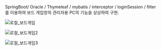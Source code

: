  SpringBoot/ Oracle / Thymeleaf / mybatis / interceptor / loginSession / filter 를 이용하여 보드 게임방의 관리자용 PC의 기능을 상상하여 구현.

![로컬_보드게임](https://github.com/Limjaewoo-kor/boardGame_Pre/assets/68491295/c68aeb24-1907-4fde-9611-5028150a211c)


![로컬_보드게임2](https://github.com/Limjaewoo-kor/boardGame_Pre/assets/68491295/88e9a576-99ea-4262-bf5d-5ac65fb26f48)


![로컬_보드게임3](https://github.com/Limjaewoo-kor/boardGame_Pre/assets/68491295/aafde0ee-0ba5-48af-89ae-603ca1dcacf0)
